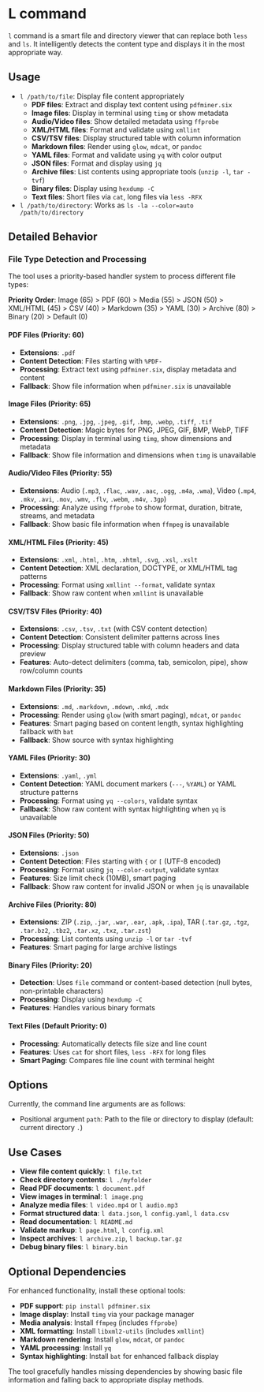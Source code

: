 # L command

`l` command is a smart file and directory viewer that can replace both `less` and `ls`. It intelligently detects the content type and displays it in the most appropriate way.

## Usage

- `l /path/to/file`: Display file content appropriately
  - **PDF files**: Extract and display text content using `pdfminer.six`
  - **Image files**: Display in terminal using `timg` or show metadata
  - **Audio/Video files**: Show detailed metadata using `ffprobe`
  - **XML/HTML files**: Format and validate using `xmllint`
  - **CSV/TSV files**: Display structured table with column information
  - **Markdown files**: Render using `glow`, `mdcat`, or `pandoc`
  - **YAML files**: Format and validate using `yq` with color output
  - **JSON files**: Format and display using `jq`
  - **Archive files**: List contents using appropriate tools (`unzip -l`, `tar -tvf`)
  - **Binary files**: Display using `hexdump -C`
  - **Text files**: Short files via `cat`, long files via `less -RFX`
- `l /path/to/directory`: Works as `ls -la --color=auto /path/to/directory`

## Detailed Behavior

### File Type Detection and Processing

The tool uses a priority-based handler system to process different file types:

**Priority Order**: Image (65) > PDF (60) > Media (55) > JSON (50) > XML/HTML (45) > CSV (40) > Markdown (35) > YAML (30) > Archive (80) > Binary (20) > Default (0)

#### PDF Files (Priority: 60)
- **Extensions**: `.pdf`
- **Content Detection**: Files starting with `%PDF-`
- **Processing**: Extract text using `pdfminer.six`, display metadata and content
- **Fallback**: Show file information when `pdfminer.six` is unavailable

#### Image Files (Priority: 65)
- **Extensions**: `.png`, `.jpg`, `.jpeg`, `.gif`, `.bmp`, `.webp`, `.tiff`, `.tif`
- **Content Detection**: Magic bytes for PNG, JPEG, GIF, BMP, WebP, TIFF
- **Processing**: Display in terminal using `timg`, show dimensions and metadata
- **Fallback**: Show file information and dimensions when `timg` is unavailable

#### Audio/Video Files (Priority: 55)
- **Extensions**: Audio (`.mp3`, `.flac`, `.wav`, `.aac`, `.ogg`, `.m4a`, `.wma`), Video (`.mp4`, `.mkv`, `.avi`, `.mov`, `.wmv`, `.flv`, `.webm`, `.m4v`, `.3gp`)
- **Processing**: Analyze using `ffprobe` to show format, duration, bitrate, streams, and metadata
- **Fallback**: Show basic file information when `ffmpeg` is unavailable

#### XML/HTML Files (Priority: 45)
- **Extensions**: `.xml`, `.html`, `.htm`, `.xhtml`, `.svg`, `.xsl`, `.xslt`
- **Content Detection**: XML declaration, DOCTYPE, or XML/HTML tag patterns
- **Processing**: Format using `xmllint --format`, validate syntax
- **Fallback**: Show raw content when `xmllint` is unavailable

#### CSV/TSV Files (Priority: 40)
- **Extensions**: `.csv`, `.tsv`, `.txt` (with CSV content detection)
- **Content Detection**: Consistent delimiter patterns across lines
- **Processing**: Display structured table with column headers and data preview
- **Features**: Auto-detect delimiters (comma, tab, semicolon, pipe), show row/column counts

#### Markdown Files (Priority: 35)
- **Extensions**: `.md`, `.markdown`, `.mdown`, `.mkd`, `.mdx`
- **Processing**: Render using `glow` (with smart paging), `mdcat`, or `pandoc`
- **Features**: Smart paging based on content length, syntax highlighting fallback with `bat`
- **Fallback**: Show source with syntax highlighting

#### YAML Files (Priority: 30)
- **Extensions**: `.yaml`, `.yml`
- **Content Detection**: YAML document markers (`---`, `%YAML`) or YAML structure patterns
- **Processing**: Format using `yq --colors`, validate syntax
- **Fallback**: Show raw content with syntax highlighting when `yq` is unavailable

#### JSON Files (Priority: 50)
- **Extensions**: `.json`
- **Content Detection**: Files starting with `{` or `[` (UTF-8 encoded)
- **Processing**: Format using `jq --color-output`, validate syntax
- **Features**: Size limit check (10MB), smart paging
- **Fallback**: Show raw content for invalid JSON or when `jq` is unavailable

#### Archive Files (Priority: 80)
- **Extensions**: ZIP (`.zip`, `.jar`, `.war`, `.ear`, `.apk`, `.ipa`), TAR (`.tar.gz`, `.tgz`, `.tar.bz2`, `.tbz2`, `.tar.xz`, `.txz`, `.tar.zst`)
- **Processing**: List contents using `unzip -l` or `tar -tvf`
- **Features**: Smart paging for large archive listings

#### Binary Files (Priority: 20)
- **Detection**: Uses `file` command or content-based detection (null bytes, non-printable characters)
- **Processing**: Display using `hexdump -C`
- **Features**: Handles various binary formats

#### Text Files (Default Priority: 0)
- **Processing**: Automatically detects file size and line count
- **Features**: Uses `cat` for short files, `less -RFX` for long files
- **Smart Paging**: Compares file line count with terminal height

## Options

Currently, the command line arguments are as follows:

- Positional argument `path`: Path to the file or directory to display (default: current directory `.`)

## Use Cases

- **View file content quickly**: `l file.txt`
- **Check directory contents**: `l ./myfolder`
- **Read PDF documents**: `l document.pdf`
- **View images in terminal**: `l image.png`
- **Analyze media files**: `l video.mp4` or `l audio.mp3`
- **Format structured data**: `l data.json`, `l config.yaml`, `l data.csv`
- **Read documentation**: `l README.md`
- **Validate markup**: `l page.html`, `l config.xml`
- **Inspect archives**: `l archive.zip`, `l backup.tar.gz`
- **Debug binary files**: `l binary.bin`

## Optional Dependencies

For enhanced functionality, install these optional tools:

- **PDF support**: `pip install pdfminer.six`
- **Image display**: Install `timg` via your package manager
- **Media analysis**: Install `ffmpeg` (includes `ffprobe`)
- **XML formatting**: Install `libxml2-utils` (includes `xmllint`)
- **Markdown rendering**: Install `glow`, `mdcat`, or `pandoc`
- **YAML processing**: Install `yq`
- **Syntax highlighting**: Install `bat` for enhanced fallback display

The tool gracefully handles missing dependencies by showing basic file information and falling back to appropriate display methods.
